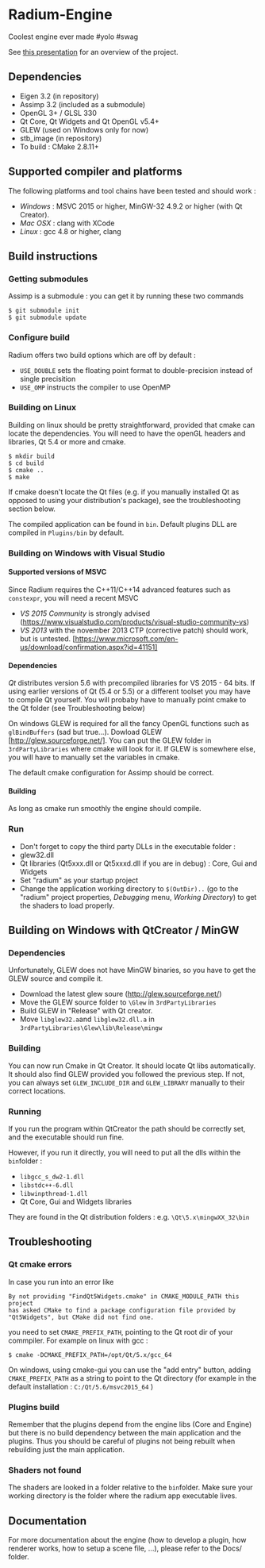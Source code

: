 # Radium-Engine
Coolest engine ever made #yolo #swag

See [this presentation](https://docs.google.com/presentation/d/12W2KXY7ctJXFIelmgNEn7obiBv_E4bmcMl3mXeJPVgc/edit?usp=sharing)
for an overview of the project.

## Dependencies 
* Eigen 3.2 (in repository)
* Assimp 3.2 (included as a submodule)
* OpenGL 3+ / GLSL 330
* Qt Core, Qt Widgets and Qt OpenGL v5.4+ 
* GLEW (used on Windows only for now)
* stb_image (in repository)
* To build : CMake 2.8.11+

## Supported compiler and platforms

The following platforms and tool chains have been tested and should work :

* *Windows* : MSVC 2015 or higher, MinGW-32 4.9.2 or higher (with Qt Creator).
* *Mac OSX* : clang with XCode
* *Linux* : gcc 4.8 or higher, clang

## Build instructions

### Getting submodules 
Assimp is a submodule : you can get it by running these two commands
```
$ git submodule init
$ git submodule update
```

### Configure build

Radium offers two build options which are off by default :
* `USE_DOUBLE` sets the floating point format to double-precision instead of single precisition
* `USE_OMP` instructs the compiler to use OpenMP

###  Building on Linux

Building on linux should be pretty straightforward, provided that cmake can locate the dependencies.
You will need to have the openGL headers and libraries, Qt 5.4 or more and cmake.

```
$ mkdir build
$ cd build
$ cmake ..
$ make
```

If cmake doesn't locate the Qt files (e.g. if you manually installed Qt as opposed to using your distribution's package),
see the troubleshooting section below.

The compiled application can be found in `bin`. Default plugins DLL are compiled in
`Plugins/bin` by default.

### Building on Windows with Visual Studio

#### Supported versions of MSVC
Since Radium requires the C++11/C++14 advanced features such as `constexpr`, you will need a recent MSVC
* *VS 2015 Community* is strongly advised (https://www.visualstudio.com/products/visual-studio-community-vs)
* *VS 2013* with the november 2013 CTP (corrective patch)  should work, but is untested.
[https://www.microsoft.com/en-us/download/confirmation.aspx?id=41151]
 
#### Dependencies

*Qt* distributes version 5.6 with precompiled libraries for VS 2015 - 64 bits. 
If using earlier versions of Qt (5.4 or 5.5)  or a different toolset you may have to compile Qt yourself.
You will probaby have to manually point cmake to the Qt folder (see Troubleshooting below)

On windows GLEW is required for all the fancy OpenGL functions such as `glBindBuffers` (sad but true...).
Dowload GLEW [http://glew.sourceforge.net/].
You can put the GLEW folder in `3rdPartyLibraries` where cmake will look for it. If GLEW is somewhere else,
you will have to manually set the variables in cmake.

The default cmake configuration for Assimp should be correct.

#### Building

As long as cmake run smoothly the engine should compile.

### Run

* Don't forget to copy the third party DLLs in the executable folder :
 * glew32.dll
 * Qt libraries (Qt5xxx.dll or Qt5xxxd.dll if you are in debug) : Core, Gui and Widgets
* Set "radium" as your startup project
* Change the application working directory to `$(OutDir)..` (go to the "radium" project properties, *Debugging* menu, *Working Directory*) to get the shaders to load properly.

## Building on Windows with QtCreator / MinGW

### Dependencies 

Unfortunately, GLEW does not have MinGW binaries, so you have to get the GLEW source and compile it.
* Download the latest glew soure (http://glew.sourceforge.net/)
* Move the GLEW source folder to  `\Glew`  in `3rdPartyLibraries`
* Build GLEW in "Release" with Qt creator.
* Move `libglew32.a`and `libglew32.dll.a` in `3rdPartyLibraries\Glew\lib\Release\mingw`

### Building

You can now run Cmake in Qt Creator. It should locate Qt libs automatically. 
It should also find GLEW provided you followed the previous step. 
If not, you can always set `GLEW_INCLUDE_DIR` and `GLEW_LIBRARY` manually to their correct locations.

### Running

If you run the program within QtCreator the path should be correctly set, and the executable should run fine.

However, if you run it directly, you will need to put all the dlls within the `bin`folder :
* `libgcc_s_dw2-1.dll`
* `libstdc++-6.dll`
* `libwinpthread-1.dll`
* Qt Core, Gui and Widgets libraries

They are found in the Qt distribution folders : e.g. `\Qt\5.x\mingwXX_32\bin`

## Troubleshooting 

### Qt cmake errors
In case you run into an error like
```
By not providing "FindQt5Widgets.cmake" in CMAKE_MODULE_PATH this project
has asked CMake to find a package configuration file provided by
"Qt5Widgets", but CMake did not find one.
```
you need to set `CMAKE_PREFIX_PATH`, pointing to the Qt root dir of your commpiler.
For example on linux with gcc :
```
$ cmake -DCMAKE_PREFIX_PATH=/opt/Qt/5.x/gcc_64
```

On windows, using cmake-gui you can use the "add entry" button, adding `CMAKE_PREFIX_PATH` 
as a string to point to the Qt directory (for example in the default installation :
`C:/Qt/5.6/msvc2015_64` )

### Plugins build

Remember that the plugins depend from the engine libs (Core and Engine) but there is no
build dependency between the main application and the plugins. Thus you should be careful
of plugins not being rebuilt when rebuilding just the main application.

### Shaders not found

The shaders are looked in a folder relative to the `bin`folder. Make sure your working directory is the 
folder where the radium app executable lives.

## Documentation
For more documentation about the engine (how to develop a plugin, 
how renderer works, how to setup a scene file, ...), please refer to the Docs/ folder.
